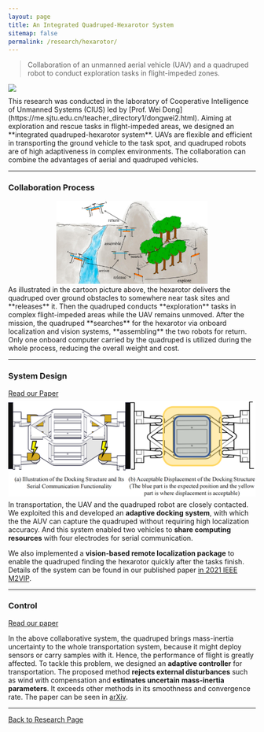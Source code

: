 ```yaml
---
layout: page
title: An Integrated Quadruped-Hexarotor System
sitemap: false
permalink: /research/hexarotor/
---
```

<!-- 0. this unordered seed list will be replaced by toc as unordered list
{:toc} -->
>Collaboration of an unmanned aerial vehicle (UAV) and a quadruped robot to conduct
exploration tasks in flight-impeded zones.

<img src="assets/img/flight_1.png" style="zoom:100%; display:block; margin:10px auto;" />
This research was conducted in the laboratory of Cooperative Intelligence of
Unmanned Systems (CIUS) led by [Prof. Wei Dong](https://me.sjtu.edu.cn/teacher_directory1/dongwei2.html).
Aiming at exploration and rescue
tasks in flight-impeded areas, we designed an **integrated quadruped-hexarotor system**.
UAVs are flexible and efficient in transporting the ground vehicle to the task spot,
and quadruped robots are of high adaptiveness in complex environments. The
collaboration can combine the advantages of aerial and quadruped vehicles.

---
### Collaboration Process
<img src="assets/img/process2.png" style="zoom:30%; display:block; margin:10px auto;" />
As illustrated in the cartoon picture above, the hexarotor delivers the quadruped
over ground obstacles to somewhere near task sites and **releases** it. Then the quadruped
conducts **exploration** tasks in complex flight-impeded areas while the UAV remains unmoved.
After the mission, the
quadruped **searches** for the hexarotor via onboard localization and vision systems,
**assembling** the two robots for return. Only one onboard computer carried by the quadruped is
utilized during the whole process, reducing the overall weight and cost.

---
### System Design
[Read our Paper](https://ieeexplore.ieee.org/abstract/document/9665137)
<img src="assets/img/dock.png" style="zoom:70%; display:block; margin:10px auto;" />
In transportation, the UAV and the quadruped robot are closely contacted. We exploited
this and developed an **adaptive docking system**, with which the the AUV can capture
the quadruped without requiring high localization accuracy. And
this system enabled two vehicles to **share computing resources** with four electrodes
for serial communication.

We also implemented a **vision-based remote localization package** to enable the
quadruped finding the hexarotor quickly after the tasks finish. Details of the
system can be found in our published paper [in 2021 IEEE M2VIP](https://ieeexplore.ieee.org/abstract/document/9665137).

---
### Control
[Read our paper](http://arxiv.org/abs/2209.08209)

In the above collaborative system, the quadruped brings mass-inertia uncertainty
to the whole transportation system, because it might deploy sensors or carry samples
with it. Hence, the performance of flight is greatly affected. To tackle this
problem, we designed an **adaptive controller** for transportation. The proposed method
**rejects external disturbances** such as wind with compensation and **estimates uncertain**
**mass-inertia parameters**. It exceeds other methods in its smoothness and convergence
rate. The paper can be seen in [arXiv](http://arxiv.org/abs/2209.08209).

---
[Back to Research Page](/research/)
